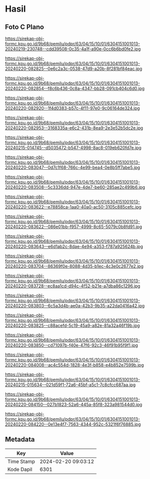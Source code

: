 # Hasil

## Foto C Plano

https://sirekap-obj-formc.kpu.go.id/9b68/pemilu/pdpr/63/04/15/10/01/6304151001013-20240219-230748--cdd39508-0c35-4a1f-a90e-0cc6b6bd0fe2.jpg

https://sirekap-obj-formc.kpu.go.id/9b68/pemilu/pdpr/63/04/15/10/01/6304151001013-20240220-082825--0e6c2a3c-0538-47d9-a20b-8f281bf84eac.jpg

https://sirekap-obj-formc.kpu.go.id/9b68/pemilu/pdpr/63/04/15/10/01/6304151001013-20240220-082854--f8c6b436-0c8a-4347-bb28-091cb404c6d0.jpg

https://sirekap-obj-formc.kpu.go.id/9b68/pemilu/pdpr/63/04/15/10/01/6304151001013-20240220-082920--1f4d0383-b57c-4f11-97e0-9c06164de324.jpg

https://sirekap-obj-formc.kpu.go.id/9b68/pemilu/pdpr/63/04/15/10/01/6304151001013-20240220-082953--3168335a-e6c2-431b-8ea9-2e3e52b5dc2e.jpg

https://sirekap-obj-formc.kpu.go.id/9b68/pemilu/pdpr/63/04/15/10/01/6304151001013-20240215-014745--d5035472-b547-4998-8ac8-019eb620fd7e.jpg

https://sirekap-obj-formc.kpu.go.id/9b68/pemilu/pdpr/63/04/15/10/01/6304151001013-20240220-083047--0d7c1f68-766c-4e99-bea4-0e8b5ff7abe5.jpg

https://sirekap-obj-formc.kpu.go.id/9b68/pemilu/pdpr/63/04/15/10/01/6304151001013-20240220-083508--5c3336dd-947e-4de7-be60-285ae2c499b6.jpg

https://sirekap-obj-formc.kpu.go.id/9b68/pemilu/pdpr/63/04/15/10/01/6304151001013-20240220-083622--e78858ca-1aa0-40a0-ac50-3105c885cefc.jpg

https://sirekap-obj-formc.kpu.go.id/9b68/pemilu/pdpr/63/04/15/10/01/6304151001013-20240220-083622--086e01bb-f957-4999-8c65-5079c0b8fd91.jpg

https://sirekap-obj-formc.kpu.go.id/9b68/pemilu/pdpr/63/04/15/10/01/6304151001013-20240220-083643--e6d1ab2c-8dae-4e94-a353-f787a925624b.jpg

https://sirekap-obj-formc.kpu.go.id/9b68/pemilu/pdpr/63/04/15/10/01/6304151001013-20240220-083704--86369f0e-8088-4d35-b1ec-4c3e0c2677e2.jpg

https://sirekap-obj-formc.kpu.go.id/9b68/pemilu/pdpr/63/04/15/10/01/6304151001013-20240220-083728--ec8aa1cd-d94c-4f52-b21e-a7dba86c1296.jpg

https://sirekap-obj-formc.kpu.go.id/9b68/pemilu/pdpr/63/04/15/10/01/6304151001013-20240220-083803--6c5a3d4b-ae0a-42b3-9b35-a22da0416a42.jpg

https://sirekap-obj-formc.kpu.go.id/9b68/pemilu/pdpr/63/04/15/10/01/6304151001013-20240220-083825--c88acefd-5c19-45a9-a82e-81a32a46f19b.jpg

https://sirekap-obj-formc.kpu.go.id/9b68/pemilu/pdpr/63/04/15/10/01/6304151001013-20240220-083850--cd71097b-f40e-47f6-92c3-46f91b95f9f1.jpg

https://sirekap-obj-formc.kpu.go.id/9b68/pemilu/pdpr/63/04/15/10/01/6304151001013-20240220-084008--ac4c554d-1828-4e3f-b858-e4b852e7599b.jpg

https://sirekap-obj-formc.kpu.go.id/9b68/pemilu/pdpr/63/04/15/10/01/6304151001013-20240215-015634--021d59f1-72a6-45bf-a5c1-7c8cfcc687aa.jpg

https://sirekap-obj-formc.kpu.go.id/9b68/pemilu/pdpr/63/04/15/10/01/6304151001013-20240220-084150--027b1823-52a6-445a-85f8-323a981544d0.jpg

https://sirekap-obj-formc.kpu.go.id/9b68/pemilu/pdpr/63/04/15/10/01/6304151001013-20240220-084220--0e13e4f7-7563-4344-952c-5321f6f76885.jpg


## Metadata

| Key        | Value               |
| ---------- | ------------------- |
| Time Stamp | 2024-02-20 09:03:12 |
| Kode Dapil | 6301                |



